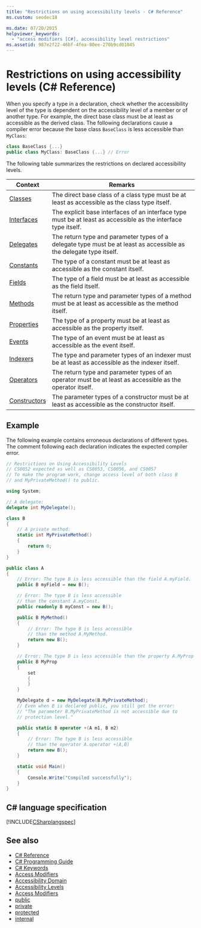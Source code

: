 ```yaml
---
title: "Restrictions on using accessibility levels - C# Reference"
ms.custom: seodec18

ms.date: 07/20/2015
helpviewer_keywords: 
  - "access modifiers [C#], accessibility level restrictions"
ms.assetid: 987e2f22-46bf-4fea-80ee-270b9cd01045
---
```

# Restrictions on using accessibility levels (C# Reference)

When you specify a type in a declaration, check whether the accessibility level of the type is dependent on the accessibility level of a member or of another type. For example, the direct base class must be at least as accessible as the derived class. The following declarations cause a compiler error because the base class `BaseClass` is less accessible than `MyClass`:

```csharp
class BaseClass {...}
public class MyClass: BaseClass {...} // Error
```

The following table summarizes the restrictions on declared accessibility levels.

|Context|Remarks|
|-------------|-------------|
|[Classes](../../programming-guide/classes-and-structs/classes.md)|The direct base class of a class type must be at least as accessible as the class type itself.|
|[Interfaces](../../programming-guide/interfaces/index.md)|The explicit base interfaces of an interface type must be at least as accessible as the interface type itself.|
|[Delegates](../../programming-guide/delegates/index.md)|The return type and parameter types of a delegate type must be at least as accessible as the delegate type itself.|
|[Constants](../../programming-guide/classes-and-structs/constants.md)|The type of a constant must be at least as accessible as the constant itself.|
|[Fields](../../programming-guide/classes-and-structs/fields.md)|The type of a field must be at least as accessible as the field itself.|
|[Methods](../../programming-guide/classes-and-structs/methods.md)|The return type and parameter types of a method must be at least as accessible as the method itself.|
|[Properties](../../programming-guide/classes-and-structs/properties.md)|The type of a property must be at least as accessible as the property itself.|
|[Events](../../programming-guide/events/index.md)|The type of an event must be at least as accessible as the event itself.|
|[Indexers](../../programming-guide/indexers/index.md)|The type and parameter types of an indexer must be at least as accessible as the indexer itself.|
|[Operators](../operators/index.md)|The return type and parameter types of an operator must be at least as accessible as the operator itself.|
|[Constructors](../../programming-guide/classes-and-structs/constructors.md)|The parameter types of a constructor must be at least as accessible as the constructor itself.|

## Example

The following example contains erroneous declarations of different types. The comment following each declaration indicates the expected compiler error.

```csharp
// Restrictions on Using Accessibility Levels
// CS0052 expected as well as CS0053, CS0056, and CS0057
// To make the program work, change access level of both class B
// and MyPrivateMethod() to public.

using System;

// A delegate:
delegate int MyDelegate();

class B
{
    // A private method:
    static int MyPrivateMethod()
    {
        return 0;
    }
}

public class A
{
    // Error: The type B is less accessible than the field A.myField.
    public B myField = new B();

    // Error: The type B is less accessible
    // than the constant A.myConst.
    public readonly B myConst = new B();

    public B MyMethod()
    {
        // Error: The type B is less accessible 
        // than the method A.MyMethod.
        return new B();
    }

    // Error: The type B is less accessible than the property A.MyProp
    public B MyProp
    {
        set
        {
        }
    }

    MyDelegate d = new MyDelegate(B.MyPrivateMethod);
    // Even when B is declared public, you still get the error: 
    // "The parameter B.MyPrivateMethod is not accessible due to 
    // protection level."

    public static B operator +(A m1, B m2)
    {
        // Error: The type B is less accessible
        // than the operator A.operator +(A,B)
        return new B();
    }

    static void Main()
    {
        Console.Write("Compiled successfully");
    }
}
```

## C# language specification

[!INCLUDE[CSharplangspec](~/includes/csharplangspec-md.md)]

## See also

- [C# Reference](../../language-reference/index.md)
- [C# Programming Guide](../../programming-guide/index.md)
- [C# Keywords](../../language-reference/keywords/index.md)
- [Access Modifiers](../../language-reference/keywords/access-modifiers.md)
- [Accessibility Domain](../../language-reference/keywords/accessibility-domain.md)
- [Accessibility Levels](../../language-reference/keywords/accessibility-levels.md)
- [Access Modifiers](../../programming-guide/classes-and-structs/access-modifiers.md)
- [public](../../language-reference/keywords/public.md)
- [private](../../language-reference/keywords/private.md)
- [protected](../../language-reference/keywords/protected.md)
- [internal](../../language-reference/keywords/internal.md)
